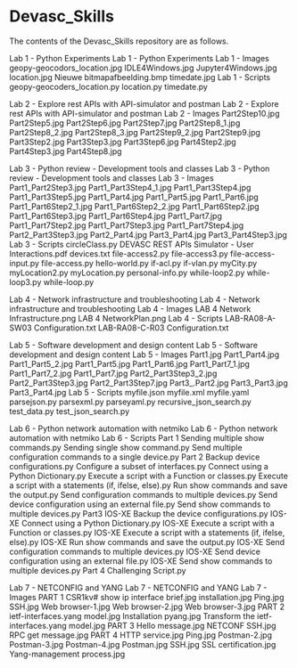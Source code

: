 # Devasc_Skills
The contents of the Devasc_Skills repository are as follows.

Lab 1 - Python Experiments
  Lab 1 - Python Experiments
  Lab 1 - Images
    geopy-geocodors_location.jpg
    IDLE4Windows.jpg
    Jupyter4Windows.jpg
    location.jpg
    Nieuwe bitmapafbeelding.bmp
    timedate.jpg
  Lab 1 - Scripts
    geopy-geocoders_location.py
    location.py
    timedate.py
    
Lab 2 - Explore rest APIs with API-simulator and postman
  Lab 2 - Explore rest APIs with API-simulator and postman
  Lab 2 - Images
    Part2Step10.jpg
    Part2Step5.jpg
    Part2Step6.jpg
    Part2Step7.jpg
    Part2Step8_1.jpg
    Part2Step8_2.jpg
    Part2Step8_3.jpg
    Part2Step9_2.jpg
    Part2Step9.jpg
    Part3Step2.jpg
    Part3Step3.jpg
    Part3Step6.jpg
    Part4Step2.jpg
    Part4Step3.jpg
    Part4Step8.jpg

Lab 3 - Python review - Development tools and classes
  Lab 3 - Python review - Development tools and classes
  Lab 3 - Images
    Part1_Part2Step3.jpg
    Part1_Part3Step4_1.jpg
    Part1_Part3Step4.jpg
    Part1_Part3Step5.jpg
    Part1_Part4.jpg
    Part1_Part5.jpg
    Part1_Part6.jpg
    Part1_Part6Step2_1.jpg
    Part1_Part6Step2_2.jpg
    Part1_Part6Step2.jpg
    Part1_Part6Step3.jpg
    Part1_Part6Step4.jpg
    Part1_Part7.jpg
    Part1_Part7Step2.jpg
    Part1_Part7Step3.jpg
    Part1_Part7Step4.jpg
    Part2_Part3Step3.jpg
    Part2_Part4.jpg
    Part3_Part4.jpg
    Part3_Part4Step3.jpg
  Lab 3 - Scripts
    circleClass.py
    DEVASC REST APIs Simulator - User Interactions.pdf
    devices.txt
    file-access2.py
    file-access3.py
    file-access-input.py
    file-access.py
    hello-world.py
    if-acl.py
    if-vlan.py
    myCity.py
    myLocation2.py
    myLocation.py
    personal-info.py
    while-loop2.py
    while-loop3.py
    while-loop.py

Lab 4 - Network infrastructure and troubleshooting
  Lab 4 - Network infrastructure and troubleshooting
  Lab 4 - Images
    LAB 4 Network Infrastructure.png
    LAB 4 NetworkPlan.png
  Lab 4 - Scripts
    LAB-RA08-A-SW03 Configuration.txt
    LAB-RA08-C-R03 Configuration.txt

Lab 5 - Software development and design content
  Lab 5 - Software development and design content
  Lab 5 - Images
     Part1.jpg
     Part1_Part4.jpg
     Part1_Part5_2.jpg
     Part1_Part5.jpg
     Part1_Part6.jpg
     Part1_Part7_1.jpg
     Part1_Part7_2.jpg
     Part1_Part7.jpg
     Part2_Part3Step3_2.jpg
     Part2_Part3Step3.jpg
     Part2_Part3Step7.jpg
     Part3_.Part2.jpg
     Part3_Part3.jpg
     Part3_Part4.jpg
Lab 5 - Scripts
     myfile.json
     myfile.xml
     myfile.yaml
     parsejson.py
     parsexml.py
     parseyaml.py
     recursive_json_search.py
     test_data.py
     test_json_search.py

Lab 6 - Python network automation with netmiko
  Lab 6 - Python network automation with netmiko
  Lab 6 - Scripts
      Part 1
       Sending multiple show commands.py
       Sending single show command.py
       Send multiple configuration commands to a single device.py
      Part 2
        Backup device configurations.py
        Configure a subset of interfaces.py
        Connect using a Python Dictionary.py
        Execute a script with a Function or classes.py
        Execute a script with a statements (if, ifelse, else).py
        Run show commands and save the output.py
        Send configuration commands to multiple devices.py
        Send device configuration using an external file.py
        Send show commands to multiple devices.py
      Part3
        IOS-XE Backup the device configurations.py
        IOS-XE Connect using a Python Dictionary.py
        IOS-XE Execute a script with a Function or classes.py
        IOS-XE Execute a script with a statements (if, ifelse, else).py
        IOS-XE Run show commands and save the output.py
        IOS-XE Send configuration commands to multiple devices.py
        IOS-XE Send device configuration using an external file.py
        IOS-XE Send show commands to multiple devices.py
      Part 4
        Challenging Script.py

Lab 7 - NETCONFIG and YANG
  Lab 7 - NETCONFIG and YANG
  Lab 7 -  Images
      PART 1
        CSR1kv# show ip interface brief.jpg
        installation.jpg
        Ping.jpg
        SSH.jpg
        Web browser-1.jpg
        Web browser-2.jpg
        Web browser-3.jpg
      PART 2
        ietf-interfaces.yang model.jpg
        Installation pyang.jpg
        Transform the ietf-interfaces.yang model.jpg
      PART 3
        Hello message.jpg
        NETCONF SSH.jpg
        RPC get message.jpg
      PART 4
        HTTP service.jpg
        Ping.jpg
        Postman-2.jpg
        Postman-3.jpg
        Postman-4.jpg
        Postman.jpg
        SSH.jpg
        SSL certification.jpg
        Yang-management process.jpg
